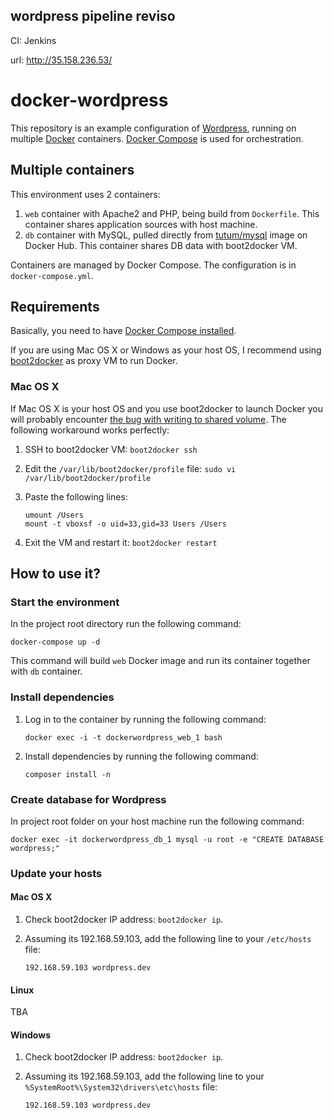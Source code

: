 ## wordpress pipeline reviso

CI: Jenkins

url: http://35.158.236.53/


# docker-wordpress

This repository is an example configuration of [Wordpress](http://wordpress.org/), running on multiple
[Docker](http://www.docker.com/) containers. [Docker Compose](http://docs.docker.com/compose/)
is used for orchestration.

## Multiple containers

This environment uses 2 containers:

1. `web` container with Apache2 and PHP, being build from `Dockerfile`. This container shares application sources with
host machine.
2. `db` container with MySQL, pulled directly from [tutum/mysql](https://registry.hub.docker.com/u/tutum/mysql/) image
on Docker Hub. This container shares DB data with boot2docker VM.

Containers are managed by Docker Compose. The configuration is in `docker-compose.yml`.

## Requirements

Basically, you need to have [Docker Compose installed](http://docs.docker.com/compose/#installation-and-set-up).

If you are using Mac OS X or Windows as your host OS, I recommend using [boot2docker](http://boot2docker.io/)
as proxy VM to run Docker.

### Mac OS X
If Mac OS X is your host OS and you use boot2docker to launch Docker you will probably encounter [the bug with writing
to shared volume](https://github.com/boot2docker/boot2docker/issues/581). The following workaround works perfectly:

1. SSH to boot2docker VM: `boot2docker ssh`

2. Edit the `/var/lib/boot2docker/profile` file: `sudo vi /var/lib/boot2docker/profile`

3. Paste the following lines:
    ```
    umount /Users
    mount -t vboxsf -o uid=33,gid=33 Users /Users
    ```

4. Exit the VM and restart it: `boot2docker restart`

## How to use it?

### Start the environment

In the project root directory run the following command:

```
docker-compose up -d
```

This command will build `web` Docker image and run its container together with `db` container.

### Install dependencies

1. Log in to the container by running the following command:
    ```
    docker exec -i -t dockerwordpress_web_1 bash
    ```

2. Install dependencies by running the following command:
    ```
    composer install -n
    ```

### Create database for Wordpress

In project root folder on your host machine run the following command:
```
docker exec -it dockerwordpress_db_1 mysql -u root -e "CREATE DATABASE wordpress;"
```

### Update your hosts

#### Mac OS X

1. Check boot2docker IP address: `boot2docker ip`.

2. Assuming its 192.168.59.103, add the following line to your `/etc/hosts` file:
    ```
    192.168.59.103 wordpress.dev
    ```

#### Linux

TBA

#### Windows

1. Check boot2docker IP address: `boot2docker ip`.

2. Assuming its 192.168.59.103, add the following line to your `%SystemRoot%\System32\drivers\etc\hosts` file:
    ```
    192.168.59.103 wordpress.dev
    ```

